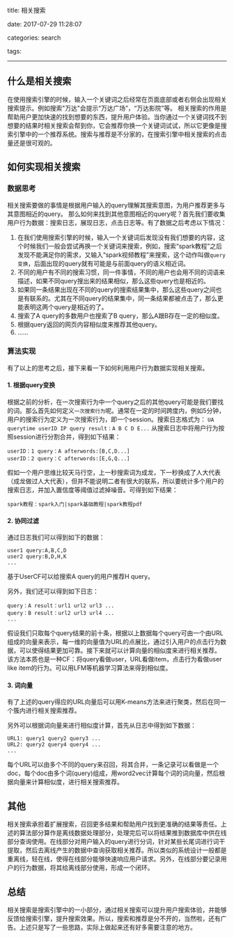 title: 相关搜索

date: 2017-07-29 11:28:07

categories: search

tags:

---
## 什么是相关搜索
在使用搜索引擎的时候，输入一个关键词之后经常在页面底部或者右侧会出现相关搜索提示。例如搜索"万达"会提示“万达广场”，“万达影院”等。
相关搜索的作用是帮助用户更加快速的找到想要的东西，提升用户体验。当你通过一个关键词找不到想要的结果时相关搜索会帮到你，它会推荐你换一个关键词试试，所以它更像是搜索引擎中的一个推荐系统。搜索与推荐是不分家的，在搜索引擎中相关搜索的点击量还是很可观的。
## 如何实现相关搜索
### 数据思考
相关搜索要做的事情是根据用户输入的query理解其搜索意图，为用户推荐更多与其意图相近的query。
那么如何来找到其他意图相近的query呢？首先我们要收集用户行为数据：搜索日志，展现日志，点击日志等。有了数据之后考虑以下情况：

1. 在我们使用搜索引擎的时候，输入一个关键词后发现没有我们想要的内容，这个时候我们一般会尝试再换一个关键词来搜索，例如，搜索“spark教程”之后发现不能满足你的需求，又输入“spark视频教程”来搜索，这个动作叫做`query变换`，后面出现的query就有可能是与前面query的语义相近词。
2. 不同的用户有不同的搜索习惯，同一件事情，不同的用户也会用不同的词语来描述，如果不同query搜出来的结果相似，那么这些query也是相近的。
3. 如果同一条结果出现在不同的query的搜索结果集中，那么这些query之间也是有联系的。尤其在不同query的结果集中，同一条结果都被点击了，那么更能表明这两个query是相近的了。
4. 搜索了A query的多数用户也搜索了B query，那么A跟B存在一定的相似度。
5. 根据query返回的网页内容相似度来推荐其他query。
6. ……

### 算法实现
有了以上的思考之后，接下来看一下如何利用用户行为数据实现相关搜索。

#### 1. 根据query变换

根据之前的分析，在一次搜索行为中一个query之后的其他query可能是我们要找的词。那么首先如何定义`一次搜索行为`呢。通常在一定的时间跨度内，例如5分钟，用户的搜索行为定义为一次搜索行为，即一个session。搜索日志格式为：
`UA querytime userID IP query result：A B C D E...`
从搜索日志中将用户行为按照session进行分割合并，得到如下结果：

```
userID：1 query：A afterwords:[B,C,D...]
userID：2 query：C afterwords:[E,G,Q...]
```
假如一个用户思维比较天马行空，上一秒搜索词为成龙，下一秒换成了人大代表（成龙做过人大代表），但并不能说明二者有很大的联系，所以要统计多个用户的搜索日志，并加入置信度等阈值过滤掉噪音。可得到如下结果：

`spark教程：spark入门|spark基础教程|spark教程pdf`

#### 2. 协同过滤

通过日志我们可以得到如下的数据：
```
user1 query:A,B,C,D
user2 query:B,D,H,K
...
```
基于UserCF可以给搜索A query的用户推荐H query。

另外，我们还可以得到如下日志：
```
query：A result：url1 url2 url3 ...
query：B result：url2 url3 url4 ...
...
```
假设我们只取每个query结果的前十条，根据以上数据每个query可由一个由URL组成的向量来表示，每一维的向量值为URL的点展比，通过引入用户的点击行为数据，可以使得结果更加可靠。接下来就可以计算向量的相似度来进行相关推荐。
该方法本质也是一种CF：将query看做user，URL看做item，点击行为看做user like item的行为。可以用LFM等机器学习算法来得到相似度。

#### 3. 词向量

有了上述的query得应的URL向量后可以用K-means方法来进行聚类，然后在同一个簇内进行相关搜索推荐。

另外可以根据词向量来进行相似度计算，首先从日志中得到如下数据：
```
URL1: query1 query2 query3 ...
URL2: query2 query4 query4 ...
...
```
每个URL可以由多个不同的query来召回，将其合并，一条记录可以看做是一个doc，每个doc由多个词(query)组成，用word2vec计算每个词的词向量，然后根据向量来计算相似度，进行相关搜索推荐。

## 其他

相关搜索承担着扩展搜索，召回更多结果和帮助用户找到更准确的结果等责任。上述的算法部分算作是离线数据处理部分，处理完后可以将结果推到数据库中供在线部分查询使用。在线部分对用户输入的query进行分词，针对某些长尾词进行词干提取，然后去离线产生的数据中查询获取相关推荐。所以类似的系统设计一般都是重离线，轻在线，使得在线部分能够快速响应用户请求。另外，在线部分要记录用户的行为数据，将其给离线部分使用，形成一个闭环。

## 总结

相关搜索是搜索引擎中的一小部分，通过相关搜索可以提升用户搜索体验，并能够反馈给搜索引擎，提升搜索效果。所以，搜索和推荐是分不开的，当然啦，还有广告。上述只是写了一些思路，实际上做起来还有好多需要注意的地方。

